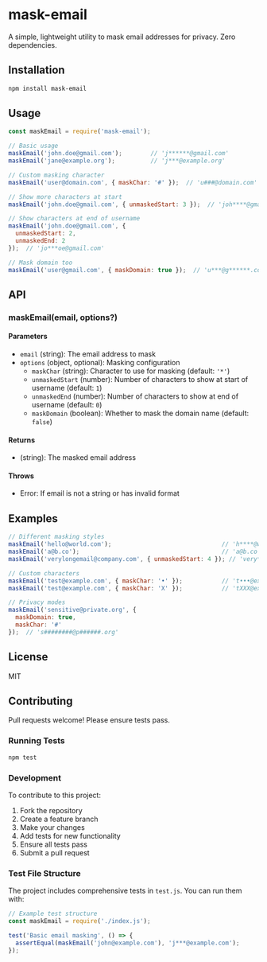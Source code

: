 # mask-email

A simple, lightweight utility to mask email addresses for privacy. Zero dependencies.

## Installation

```bash
npm install mask-email
```

## Usage

```javascript
const maskEmail = require('mask-email');

// Basic usage
maskEmail('john.doe@gmail.com');        // 'j******@gmail.com'
maskEmail('jane@example.org');          // 'j***@example.org'

// Custom masking character
maskEmail('user@domain.com', { maskChar: '#' });  // 'u###@domain.com'

// Show more characters at start
maskEmail('john.doe@gmail.com', { unmaskedStart: 3 });  // 'joh****@gmail.com'

// Show characters at end of username
maskEmail('john.doe@gmail.com', { 
  unmaskedStart: 2, 
  unmaskedEnd: 2 
});  // 'jo***oe@gmail.com'

// Mask domain too
maskEmail('user@gmail.com', { maskDomain: true });  // 'u***@g******.com'
```

## API

### maskEmail(email, options?)

#### Parameters

- `email` (string): The email address to mask
- `options` (object, optional): Masking configuration
  - `maskChar` (string): Character to use for masking (default: `'*'`)
  - `unmaskedStart` (number): Number of characters to show at start of username (default: `1`)
  - `unmaskedEnd` (number): Number of characters to show at end of username (default: `0`)
  - `maskDomain` (boolean): Whether to mask the domain name (default: `false`)

#### Returns

- (string): The masked email address

#### Throws

- Error: If email is not a string or has invalid format

## Examples

```javascript
// Different masking styles
maskEmail('hello@world.com');                               // 'h****@world.com'
maskEmail('a@b.co');                                        // 'a@b.co' (too short to mask much)
maskEmail('verylongemail@company.com', { unmaskedStart: 4 }); // 'very*********@company.com'

// Custom characters
maskEmail('test@example.com', { maskChar: '•' });           // 't•••@example.com'
maskEmail('test@example.com', { maskChar: 'X' });           // 'tXXX@example.com'

// Privacy modes
maskEmail('sensitive@private.org', { 
  maskDomain: true,
  maskChar: '#' 
});  // 's########@p######.org'
```

## License

MIT

## Contributing

Pull requests welcome! Please ensure tests pass.

### Running Tests

```bash
npm test
```

### Development

To contribute to this project:

1. Fork the repository
2. Create a feature branch
3. Make your changes
4. Add tests for new functionality
5. Ensure all tests pass
6. Submit a pull request

### Test File Structure

The project includes comprehensive tests in `test.js`. You can run them with:

```javascript
// Example test structure
const maskEmail = require('./index.js');

test('Basic email masking', () => {
  assertEqual(maskEmail('john@example.com'), 'j***@example.com');
});
```